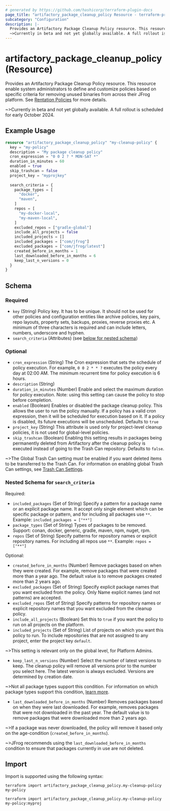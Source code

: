 ```yaml
---
# generated by https://github.com/hashicorp/terraform-plugin-docs
page_title: "artifactory_package_cleanup_policy Resource - terraform-provider-artifactory"
subcategory: "Configuration"
description: |-
  Provides an Artifactory Package Cleanup Policy resource. This resource enable system administrators to define and customize policies based on specific criteria for removing unused binaries from across their JFrog platform. See Rentation Policies https://jfrog.com/help/r/jfrog-platform-administration-documentation/retention-policies for more details.
  ~>Currently in beta and not yet globally available. A full rollout is scheduled for early October 2024.
---
```


# artifactory_package_cleanup_policy (Resource)

Provides an Artifactory Package Cleanup Policy resource. This resource enable system administrators to define and customize policies based on specific criteria for removing unused binaries from across their JFrog platform. See [Rentation Policies](https://jfrog.com/help/r/jfrog-platform-administration-documentation/retention-policies) for more details.

~>Currently in beta and not yet globally available. A full rollout is scheduled for early October 2024.

## Example Usage

```terraform
resource "artifactory_package_cleanup_policy" "my-cleanup-policy" {
  key = "my-policy"
  description = "My package cleanup policy"
  cron_expression = "0 0 2 ? * MON-SAT *"
  duration_in_minutes = 60
  enabled = true
  skip_trashcan = false
  project_key = "myprojkey"
  
  search_criteria = {
    package_types = [
      "docker",
      "maven",
    ]
    repos = [
      "my-docker-local",
      "my-maven-local",
    ]
    excluded_repos = ["gradle-global"]
    include_all_projects = false
    included_projects = []
    included_packages = ["com/jfrog"]
    excluded_packages = ["com/jfrog/latest"]
    created_before_in_months = 1
    last_downloaded_before_in_months = 6
    keep_last_n_versions = 0
  }
}
```

<!-- schema generated by tfplugindocs -->
## Schema

### Required

- `key` (String) Policy key. It has to be unique. It should not be used for other policies and configuration entities like archive policies, key pairs, repo layouts, property sets, backups, proxies, reverse proxies etc. A minimum of three characters is required and can include letters, numbers, underscore and hyphen.
- `search_criteria` (Attributes) (see [below for nested schema](#nestedatt--search_criteria))

### Optional

- `cron_expression` (String) The Cron expression that sets the schedule of policy execution. For example, `0 0 2 * * ?` executes the policy every day at 02:00 AM. The minimum recurrent time for policy execution is 6 hours.
- `description` (String)
- `duration_in_minutes` (Number) Enable and select the maximum duration for policy execution. Note: using this setting can cause the policy to stop before completion.
- `enabled` (Boolean) Enables or disabled the package cleanup policy. This allows the user to run the policy manually. If a policy has a valid cron expression, then it will be scheduled for execution based on it. If a policy is disabled, its future executions will be unscheduled. Defaults to `true`
- `project_key` (String) This attribute is used only for project-level cleanup policies, it is not used for global-level policies.
- `skip_trashcan` (Boolean) Enabling this setting results in packages being permanently deleted from Artifactory after the cleanup policy is executed instead of going to the Trash Can repository. Defaults to `false`.

~>The Global Trash Can setting must be enabled if you want deleted items to be transferred to the Trash Can. For information on enabling global Trash Can settings, see [Trash Can Settings](https://jfrog.com/help/r/jfrog-artifactory-documentation/trash-can-settings).

<a id="nestedatt--search_criteria"></a>
### Nested Schema for `search_criteria`

Required:

- `included_packages` (Set of String) Specify a pattern for a package name or an explicit package name. It accept only single element which can be specific package or pattern, and for including all packages use `**`. Example: `included_packages = ["**"]`
- `package_types` (Set of String) Types of packages to be removed. Support: conan, docker, generic, gradle, maven, npm, nuget, rpm.
- `repos` (Set of String) Specify patterns for repository names or explicit repository names. For including all repos use `**`. Example: `repos = ["**"]`

Optional:

- `created_before_in_months` (Number) Remove packages based on when they were created. For example, remove packages that were created more than a year ago. The default value is to remove packages created more than 2 years ago.
- `excluded_packages` (Set of String) Specify explicit package names that you want excluded from the policy. Only Name explicit names (and not patterns) are accepted.
- `excluded_repos` (Set of String) Specify patterns for repository names or explicit repository names that you want excluded from the cleanup policy.
- `include_all_projects` (Boolean) Set this to `true` if you want the policy to run on all projects on the platform.
- `included_projects` (Set of String) List of projects on which you want this policy to run. To include repositories that are not assigned to any project, enter the project key `default`.

~>This setting is relevant only on the global level, for Platform Admins.
- `keep_last_n_versions` (Number) Select the number of latest versions to keep. The cleanup policy will remove all versions prior to the number you select here. The latest version is always excluded. Versions are determined by creation date.

~>Not all package types support this condition. For information on which package types support this condition, [learn more](https://jfrog.com/help/r/jfrog-platform-administration-documentation/retention-policies/package-types-coverage).
- `last_downloaded_before_in_months` (Number) Removes packages based on when they were last downloaded. For example, removes packages that were not downloaded in the past year. The default value is to remove packages that were downloaded more than 2 years ago.

~>If a package was never downloaded, the policy will remove it based only on the age-condition (`created_before_in_months`).

~>JFrog recommends using the `last_downloaded_before_in_months` condition to ensure that packages currently in use are not deleted.

## Import

Import is supported using the following syntax:

```shell
terraform import artifactory_package_cleanup_policy.my-cleanup-policy my-policy

terraform import artifactory_package_cleanup_policy.my-cleanup-policy my-policy:myproj
```
